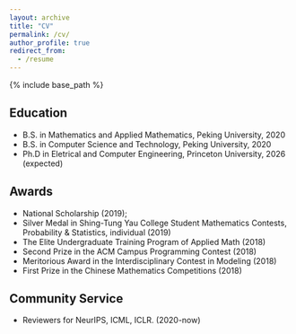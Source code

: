 ```yaml
---
layout: archive
title: "CV"
permalink: /cv/
author_profile: true
redirect_from:
  - /resume
---
```


{% include base_path %}

Education
-----
 - B.S. in Mathematics and Applied Mathematics, Peking University, 2020
 - B.S. in Computer Science and Technology, Peking University, 2020
 - Ph.D in Eletrical and Computer Engineering, Princeton University, 2026 (expected)

Awards
-----

- National Scholarship (2019);
- Silver Medal in Shing-Tung Yau College Student Mathematics Contests, Probability & Statistics, individual (2019)
- The Elite Undergraduate Training Program of Applied Math (2018)
- Second Prize in the ACM Campus Programming Contest (2018)
- Meritorious Award in the Interdisciplinary Contest in Modeling (2018)
- First Prize in the Chinese Mathematics Competitions (2018)
  
Community Service
-----
* Reviewers for NeurIPS, ICML, ICLR. (2020-now)
